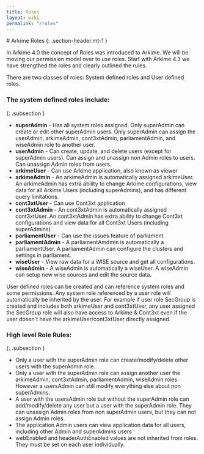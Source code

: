 ```yaml
---
title: Roles
layout: wiki
permalink: "/roles"
---
```



<div class="full-height-and-width-container with-footer pt-3 pr-5 pl-5 pb-3" markdown="1">
# Arkime Roles
{: .section-header.mt-1 }

In Arkime 4.0 the concept of Roles was introduced to Arkime.
We will be moving our permission model over to use roles.
Start with Arkime 4.3 we have strengthed the roles and clearly outlined the rules.

There are two classes of roles: System defined roles and User defined roles.

### The system defined roles include:
{: .subsection }

* <strong>superAdmin</strong> - Has all system roles assigned. Only superAdmin can create or edit other superAdmin users. Only superAdmin can assign the userAdmin, arkimeAdmin, cont3xtAdmin, parliamentAdmin, and wiseAdmin role to another user.
* <strong>userAdmin</strong> - Can create, update, and delete users (except for superAdmin users). Can assign and unassign non Admin roles to users. Can unassign Admin roles from users.
* <strong>arkimeUser</strong> - Can use Arkime application, also known as viewer
* <strong>arkimeAdmin</strong> - An arkimeAdmin is automatically assigned arkimeUser. An arkimeAdmin has extra ability to change Arkime configurations, view data for all Arkime Users (including superAdmins), and has different query limitations.
* <strong>cont3xtUser</strong> - Can use Cont3xt application
* <strong>cont3xtAdmin</strong> - An cont3xtAdmin is automatically assigned cont3xtUser. An cont3xtAdmin has extra ability to change Cont3xt configurations and view data for all Cont3xt Users (including superAdmins).
* <strong>parliamentUser</strong> - Can use the issues feature of parliament
* <strong>parliamentAdmin</strong> - A parliamentAmdmin is automatically a parliamentUser. A parliamentAdmin can configure the clusters and settings in parliament.
* <strong>wiseUser</strong> - View raw data for a WISE source and get all configurations.
* <strong>wiseAdmin</strong> - A wiseAdmin is automatically a wiseUser. A wiseAdmin can setup new wise sources and edit the source data.


User defined roles can be created and can reference system roles and some permissions.
Any system role referenced by a user role will automatically be inherited by the user.
For example if user role SecGroup is created and includes both arkimeUser and cont3xtUser,
any user assigned the SecGroup role will also have access to Arkime & Cont3xt even if the user
doesn't have the arkimeUser/cont3xtUser directly assigned.


### High level Role Rules:
{: .subsection }
* Only a user with the superAdmin role can create/modify/delete other users with the superAdmin role.
* Only a user with the superAdmin role can assign another user the arkimeAdmin, cont3xtAdmin, parliamentAdmin, wiseAdmin roles. However a usersAdmin can still modify everything else about non superAdmins.
* A user with the usersAdmin role but without the superAdmin role can add/modify/delete any user but a user with the superAdmin role. They can unassign Admin roles from non superAdmin users, but they can not assign Admin roles.
* The application Admin users can view application data for all users, including other Admin and superAdmins users
* webEnabled and headerAuthEnabled values are not inherited from roles. They must be set on each user individually.


</div>
